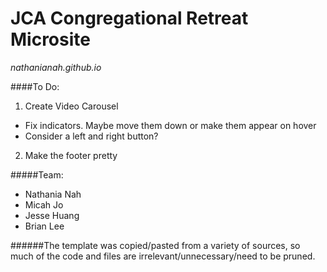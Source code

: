 # JCA Congregational Retreat Microsite
_nathanianah.github.io_

####To Do:
1. Create Video Carousel
 * Fix indicators. Maybe move them down or make them appear on hover
 * Consider a left and right button?
2. Make the footer pretty

#####Team:
* Nathania Nah
* Micah Jo
* Jesse Huang
* Brian Lee

######The template was copied/pasted from a variety of sources, so much of the code and files are irrelevant/unnecessary/need to be pruned.
